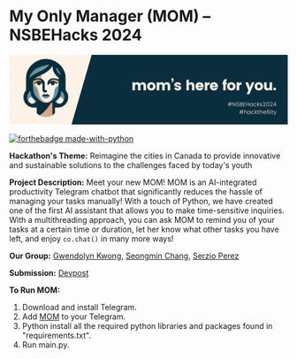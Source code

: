 # My Only Manager (MOM) – NSBEHacks 2024 

<img src='./banner.png'/>

[![forthebadge made-with-python](http://ForTheBadge.com/images/badges/made-with-python.svg)](https://www.python.org/)

**Hackathon's Theme:** Reimagine the cities in Canada to provide innovative and sustainable solutions to the challenges faced by today's youth

**Project Description:** Meet your new MOM! MOM is an AI-integrated productivity Telegram chatbot that significantly reduces the hassle of managing your tasks manually! With a touch of Python, we have created one of the first AI assistant that allows you to make time-sensitive inquiries. With a multithreading approach, you can ask MOM to remind you of your tasks at a certain time or duration, let her know what other tasks you have left, and enjoy `co.chat()` in many more ways!

**Our Group:** [Gwendolyn Kwong](https://github.com/ggykwong), [Seongmin Chang](https://github.com/takeachangs), [Serzio Perez](https://github.com/SoySerhio507)

**Submission:** [Devpost]()

**To Run MOM:**

1. Download and install Telegram.
2. Add [MOM](t.me/MomNSBEbot) to your Telegram. 
3. Python install all the required python libraries and packages found in "requirements.txt".
4. Run main.py.








